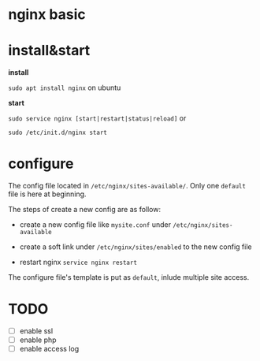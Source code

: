 nginx basic
===========

# install&start

**install**

`sudo apt install nginx` on ubuntu

**start**

`sudo service nginx [start|restart|status|reload]` or

`sudo /etc/init.d/nginx start`


# configure

The config file located in `/etc/nginx/sites-available/`. Only one `default` file is here at beginning.

The steps of create a new config are as follow:

- create a new config file like `mysite.conf` under `/etc/nginx/sites-available`

- create a soft link under `/etc/nginx/sites/enabled` to the new config file

- restart nginx `service nginx restart`

The configure file's template is put as `default`, inlude multiple site access.

# TODO

- [ ] enable ssl
- [ ] enable php
- [ ] enable access log
